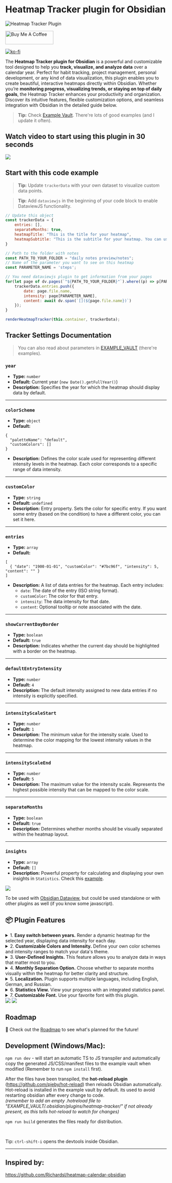 # Heatmap Tracker plugin for Obsidian

<img alt="Heatmap Tracker Plugin" src="https://github.com/user-attachments/assets/fadbc2eb-8bf3-4e6a-bdf4-31b2dce6dcc6" />

<a href="https://www.buymeacoffee.com/mrubanau" target="_blank"><img src="https://cdn.buymeacoffee.com/buttons/v2/default-yellow.png" alt="Buy Me A Coffee" style="height: 42px !important;width: 150px !important;" ></a>

[![ko-fi](https://ko-fi.com/img/githubbutton_sm.svg)](https://ko-fi.com/X8X11E578R)

The **Heatmap Tracker plugin for Obsidian** is a powerful and customizable tool designed to help you **track, visualize, and analyze data** over a calendar year. Perfect for habit tracking, project management, personal development, or any kind of data visualization, this plugin enables you to create beautiful, interactive heatmaps directly within Obsidian. Whether you’re **monitoring progress, visualizing trends, or staying on top of daily goals**, the Heatmap Tracker enhances your productivity and organization. Discover its intuitive features, flexible customization options, and seamless integration with Obsidian in the detailed guide below.

> **Tip:** Check [Example Vault](https://github.com/mokkiebear/heatmap-tracker/tree/main/EXAMPLE_VAULT). There're lots of good examples (and I update it often).

## Watch video to start using this plugin in 30 seconds

<img src="https://raw.githubusercontent.com/mokkiebear/heatmap-tracker/refs/heads/main/public/heatmap-how-to.gif" />

## Start with this code example
> **Tip:** Update `trackerData` with your own dataset to visualize custom data points.

> **Tip:** Add `dataviewjs` in the beginning of your code block to enable DataviewJS functionality.

```javascript
// Update this object
const trackerData = {
    entries: [],
    separateMonths: true,
    heatmapTitle: "This is the title for your heatmap",
    heatmapSubtitle: "This is the subtitle for your heatmap. You can use it as a description.",
}

// Path to the folder with notes
const PATH_TO_YOUR_FOLDER = "daily notes preview/notes";
// Name of the parameter you want to see on this heatmap
const PARAMETER_NAME = 'steps';

// You need dataviewjs plugin to get information from your pages
for(let page of dv.pages(`"${PATH_TO_YOUR_FOLDER}"`).where((p) => p[PARAMETER_NAME])){
    trackerData.entries.push({
        date: page.file.name,
        intensity: page[PARAMETER_NAME],
        content: await dv.span(`[](${page.file.name})`)
    });
}

renderHeatmapTracker(this.container, trackerData);
```

## Tracker Settings Documentation
> You can also read about parameters in [EXAMPLE_VAULT](https://github.com/mokkiebear/heatmap-tracker/tree/main/EXAMPLE_VAULT/Documentation%20with%20Examples/3.%20trackerData%20parameters) (there're examples).

### `year`
- **Type:** `number`
- **Default:** Current year (`new Date().getFullYear()`)
- **Description:** Specifies the year for which the heatmap should display data by default.

---

### `colorScheme`
- **Type:** `object`
- **Default:**
```
{
  "paletteName": "default",
  "customColors": []
}
```
- **Description:** Defines the color scale used for representing different intensity levels in the heatmap. Each color corresponds to a specific range of data intensity.

---

### `customColor`
- **Type:** `string`
- **Default:** `undefined`
- **Description:** Entry property. Sets the color for specific entry. If you want some entry (based on the condition) to have a different color, you can set it here.

---

### `entries`
- **Type:** `array`
- **Default:**
```
[
  { "date": "1900-01-01", "customColor": "#7bc96f", "intensity": 5, "content": "" }
]
```
- **Description:** A list of data entries for the heatmap. Each entry includes:
  - `date`: The date of the entry (ISO string format).
  - `customColor`: The color for that entry.
  - `intensity`: The data intensity for that date.
  - `content`: Optional tooltip or note associated with the date.

---

### `showCurrentDayBorder`
- **Type:** `boolean`
- **Default:** `true`
- **Description:** Indicates whether the current day should be highlighted with a border on the heatmap.

---

### `defaultEntryIntensity`
- **Type:** `number`
- **Default:** `4`
- **Description:** The default intensity assigned to new data entries if no intensity is explicitly specified.

---

### `intensityScaleStart`
- **Type:** `number`
- **Default:** `1`
- **Description:** The minimum value for the intensity scale. Used to determine the color mapping for the lowest intensity values in the heatmap.

---

### `intensityScaleEnd`
- **Type:** `number`
- **Default:** `5`
- **Description:** The maximum value for the intensity scale. Represents the highest possible intensity that can be mapped to the color scale.

---

### `separateMonths`
- **Type:** `boolean`
- **Default:** `true`
- **Description:** Determines whether months should be visually separated within the heatmap layout.

---

### `insights`
- **Type:** `array`
- **Default:** `[]`
- **Description:** Powerful property for calculating and displaying your own insights in `Statistics`. Check this [example](https://github.com/mokkiebear/heatmap-tracker/blob/main/EXAMPLE_VAULT/Documentation%20with%20Examples/3.%20trackerData%20parameters/6.%20insights.md).


<img src="https://raw.githubusercontent.com/mokkiebear/heatmap-tracker/refs/heads/main/public/two-mac-mockup.png" />

To be used with [Obsidian Dataview](https://blacksmithgu.github.io/obsidian-dataview/), but could be used standalone or with other plugins as well (if you know some javascript).


## 📦 Plugin Features

<details>
    <summary>1. <b>Easy switch between years.</b> Render a dynamic heatmap for the selected year, displaying data intensity for each day.</summary>
    <p>Easily switch between years using left and right navigation arrows, allowing you to explore data across multiple years effortlessly.</p>
</details>
   
<details>
    <summary>2. <b>Customizable Colors and Intensity.</b> Define your own color schemes and intensity ranges to match your data's theme.</summary>
    <p>You have lots of options for defining colors:</p>
    <ol>
        <li>Create your own palette in plugin settings (or use default one)</li>
        <li>Use `customColors` to set your set of colors for specific plugin</li>
        <li>Use `customColor` for specific entry</li>
    </ol>
     <img width="552" alt="Снимок экрана 2025-02-08 в 11 11 34" src="https://github.com/user-attachments/assets/48df34d5-66f3-478b-bc87-83b0b061aeec" />
</details>

<details>
    <summary>3. <b>User-Defined Insights.</b> This feature allows you to analyze data in ways that matter most to you.</summary>
    <p>Customize insights such as:</p>
    <ul>
        <li>The most productive day</li>
        <li>The longest streak without breaks</li>
        <li>The most active month</li>
        <li>Your average daily intensity</li>
    </ul>
    <p>Check this file for more information <a href="https://github.com/mokkiebear/heatmap-tracker/blob/main/EXAMPLE_VAULT/Documentation%20with%20Examples/3.%20trackerData%20parameters/6.%20insights.md">Insights</a></p>
</details>

<details>
    <summary>4. <b>Monthly Separation Option.</b> Choose whether to separate months visually within the heatmap for better clarity and structure.</summary>
    <p></p>
</details>

<details>
    <summary>5. <b>Localization.</b> Plugin supports multiple languages, including English, German, and Russian.</summary>
    <p></p>
</details>

<details>
    <summary>6. <b>Statistics View.</b> View your progress with an integrated statistics panel.</summary>
    <p></p>
</details>

<details>
    <summary>7. <b>Customizable Font.</b> Use your favorite font with this plugin.</summary>
    <p>Additionally, you can use <code>HTML</code> to further customize the plugin's appearance.</p>
    <img width="400" alt="Font Customization" src="https://github.com/user-attachments/assets/09f79cbe-45e8-477e-8111-631f34b98cdb" />
</details>

<img src="https://raw.githubusercontent.com/mokkiebear/heatmap-tracker/refs/heads/main/public/mac-mockup-dark.png" />

<img src="https://raw.githubusercontent.com/mokkiebear/heatmap-tracker/refs/heads/main/public/tracker-overview.png">

## Roadmap

📍 Check out the [Roadmap](./ROADMAP.md) to see what's planned for the future!

## Development (Windows/Mac):

 ```npm run dev``` - will start an automatic TS to JS transpiler and automatically copy the generated JS/CSS/manifest files to the example vault when modified (Remember to run ```npm install``` first).

 After the files have been transpiled, the **hot-reload plugin** (https://github.com/pjeby/hot-reload) then reloads Obsidian automatically.
 Hot-reload is installed in the example vault by default. its used to avoid restarting obsidian after every change to code.  
 *(remember to add an empty *.hotreload* file to "EXAMPLE_VAULT/.obsidian/plugins/heatmap-tracker/" if not already present, as this tells hot-reload to watch for changes)*


```npm run build``` generates the files ready for distribution.

&nbsp;

Tip: ```ctrl-shift-i``` opens the devtools inside Obsidian.


---

## Inspired by:
https://github.com/Richardsl/heatmap-calendar-obsidian
